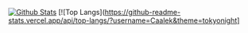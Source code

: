 [![Github Stats](https://github-readme-stats.vercel.app/api?username=Caalek&show_icons=true&theme=city_lights&count_private=true)](https://github.com/Caalek/)
[![Top Langs](https://github-readme-stats.vercel.app/api/top-langs/?username=Caalek&theme=tokyonight]
